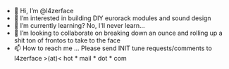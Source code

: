 - 👋 Hi, I’m @l4zerface
- 👀 I’m interested in building DIY eurorack modules and sound design
- 🌱 I’m currently learning? No, I'll never learn...
- 💞️ I’m looking to collaborate on breaking down an ounce and rolling up a shit ton of frontos to take to the face
- 📫 How to reach me ... Please send INIT tune requests/comments to l4zerface >(at)< hot * mail * dot * com

<!---
l4zerface/l4zerface is a ✨ special ✨ repository because its `README.md` (this file) appears on your GitHub profile.
You can click the Preview link to take a look at your changes.
--->
